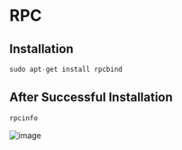 # RPC

## Installation

```py
sudo apt-get install rpcbind
```

## After Successful Installation 

```py
rpcinfo
```

![image](https://user-images.githubusercontent.com/52845731/150816460-c695270b-b538-4822-a3b6-2eb05fcbbfa0.png)

